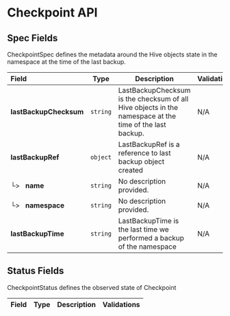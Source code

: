 # Checkpoint API

## Spec Fields

CheckpointSpec defines the metadata around the Hive objects state in the namespace at the time of the last backup.

| Field | Type | Description | Validations |
|:---|---|---|---|
|  **lastBackupChecksum** | `string` | LastBackupChecksum is the checksum of all Hive objects in the namespace at the time of the last backup. | N/A |
|  **lastBackupRef** | `object` | LastBackupRef is a reference to last backup object created | N/A |
| └>&nbsp;&nbsp; **name** | `string` | No description provided. | N/A |
| └>&nbsp;&nbsp; **namespace** | `string` | No description provided. | N/A |
|  **lastBackupTime** | `string` | LastBackupTime is the last time we performed a backup of the namespace | N/A |
## Status Fields

CheckpointStatus defines the observed state of Checkpoint

| Field | Type | Description | Validations |
|:---|---|---|---|
